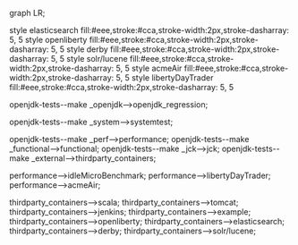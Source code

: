graph LR;

style elasticsearch fill:#eee,stroke:#cca,stroke-width:2px,stroke-dasharray: 5, 5
style openliberty fill:#eee,stroke:#cca,stroke-width:2px,stroke-dasharray: 5, 5
style derby fill:#eee,stroke:#cca,stroke-width:2px,stroke-dasharray: 5, 5
style solr/lucene fill:#eee,stroke:#cca,stroke-width:2px,stroke-dasharray: 5, 5
style acmeAir fill:#eee,stroke:#cca,stroke-width:2px,stroke-dasharray: 5, 5
style libertyDayTrader fill:#eee,stroke:#cca,stroke-width:2px,stroke-dasharray: 5, 5

openjdk-tests--make _openjdk-->openjdk_regression;

openjdk-tests--make _system-->systemtest;

openjdk-tests--make _perf-->performance;
openjdk-tests--make _functional-->functional;
openjdk-tests--make _jck-->jck;
openjdk-tests--make _external-->thirdparty_containers;

performance-->idleMicroBenchmark;
performance-->libertyDayTrader;
performance-->acmeAir;

thirdparty_containers-->scala;
thirdparty_containers-->tomcat;
thirdparty_containers-->jenkins;
thirdparty_containers-->example;
thirdparty_containers-->openliberty;
thirdparty_containers-->elasticsearch;
thirdparty_containers-->derby;
thirdparty_containers-->solr/lucene;

